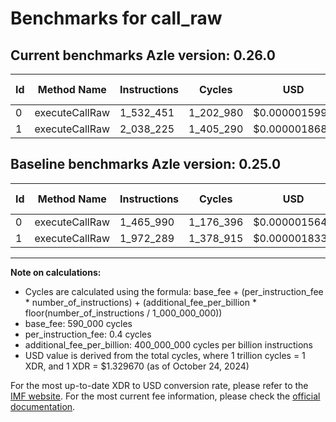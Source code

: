 # Benchmarks for call_raw

## Current benchmarks Azle version: 0.26.0

| Id  | Method Name    | Instructions | Cycles    | USD           | USD/Million Calls | Change                           |
| --- | -------------- | ------------ | --------- | ------------- | ----------------- | -------------------------------- |
| 0   | executeCallRaw | 1_532_451    | 1_202_980 | $0.0000015996 | $1.59             | <font color="red">+66_461</font> |
| 1   | executeCallRaw | 2_038_225    | 1_405_290 | $0.0000018686 | $1.86             | <font color="red">+65_936</font> |

## Baseline benchmarks Azle version: 0.25.0

| Id  | Method Name    | Instructions | Cycles    | USD           | USD/Million Calls |
| --- | -------------- | ------------ | --------- | ------------- | ----------------- |
| 0   | executeCallRaw | 1_465_990    | 1_176_396 | $0.0000015642 | $1.56             |
| 1   | executeCallRaw | 1_972_289    | 1_378_915 | $0.0000018335 | $1.83             |

---

**Note on calculations:**

- Cycles are calculated using the formula: base_fee + (per_instruction_fee \* number_of_instructions) + (additional_fee_per_billion \* floor(number_of_instructions / 1_000_000_000))
- base_fee: 590_000 cycles
- per_instruction_fee: 0.4 cycles
- additional_fee_per_billion: 400_000_000 cycles per billion instructions
- USD value is derived from the total cycles, where 1 trillion cycles = 1 XDR, and 1 XDR = $1.329670 (as of October 24, 2024)

For the most up-to-date XDR to USD conversion rate, please refer to the [IMF website](https://www.imf.org/external/np/fin/data/rms_sdrv.aspx).
For the most current fee information, please check the [official documentation](https://internetcomputer.org/docs/current/developer-docs/gas-cost#execution).
